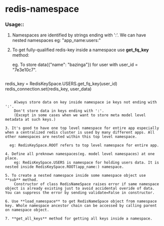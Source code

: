 # redis-namespace
### Usage::
1.  Namespaces are identified by strings ending with ':'. We can have nested namespaces eg: "app_name:users:"

2. To get fully-qualified redis-key inside a namespace use **get_fq_key** method:
    
    eg. To store data({"name": "bazinga"}) for user with user_id = "7e3e10c7".
	
    ```python
redis_key = RedisKeySpace.USERS.get_fq_key(user_id)
redis_connection.set(redis_key, user_data)
```
    
    Always store data on key inside namespace ie keys not ending with ':'. 
    Don't store data in keys ending with ':'.
	(Except in some cases when we want to store meta model level metadata at such keys.) 
 
3. It's good to have one top level namespace for entire app especially when a centralized redis cluster is used by many different apps. All other namespaces are nested within this top level namespace.
    
  eg: RedisKeySpace.ROOT refers to top level namespace for entire app.
     
4. Define all preknown namespaces(eg. model level namespaces) at one place. 
    eg: RedisKeySpace.USERS is namespace for holding users data. It is nested inside RedisKeySpace.ROOT(app_name:) namespace. 
 
5. To create a nested namespace inside some namespace object use **sub** method.
    Constructor of class RedisNameSpace raises error if same namespace object is already existing just to avoid accidental overide of data. You can suppress the error by sending validate=False in constructor. 
     
6. Use **load_namespace** to get RedisNameSpace object from namespace key. Whole namespace ancestor chain can be accessed by calling parent on namespace object. 
 
7. **get_all_keys** method for getting all keys inside a namespace.
